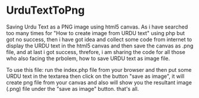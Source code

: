 # UrduTextToPng
Saving Urdu Text as a PNG image using html5 canvas.
As i have searched too many times for "How to create image from URDU text" using php but got no success, then i have got idea and collect some code from internet to display the URDU text in the html5 canvas and then save the canvas as .png file, and at last i got success, threfore, i am sharing the code for all those who also facing the prbolem, how to save URDU text as image file.

To use this file: 
run the index.php file from your browser and then put some URDU text in the textarea 
then click on the button "save as image", it will create png file from your canvas and also will show you the resultant image (.png)
file under the "save as image" button. that's all.
